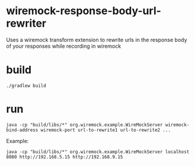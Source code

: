 # wiremock-response-body-url-rewriter
Uses a wiremock transform extension to rewrite urls in the response body of your responses while recording in wiremock

# build

`./gradlew build`

# run

```
java -cp "build/libs/*" org.wiremock.example.WireMockServer wiremock-bind-address wiremock-port url-to-rewrite1 url-to-rewrite2 ...
```


Example:

```
java -cp "build/libs/*" org.wiremock.example.WireMockServer localhost 8080 http://192.168.5.15 http://192.168.9.15 
```
